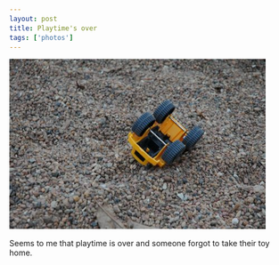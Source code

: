 ```yaml
---
layout: post
title: Playtime's over
tags: ['photos']
---
```


![Play :: Nikon D70 : 1/20s : F/6.3 : ISO 200](/media/2004/05/play.jpg)

Seems to me that playtime is over and someone forgot to take their toy
home.
